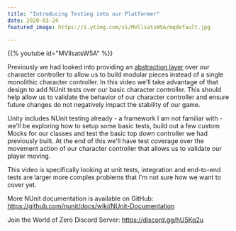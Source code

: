```yaml
---
title: "Introducing Testing into our Platformer"
date: 2020-03-24
featured_image: https://i.ytimg.com/vi/MVllsatsW5A/mqdefault.jpg

---
```


{{% youtube id="MVllsatsW5A" %}}

Previously we had looked into providing an [abstraction layer](https://youtu.be/emzftWxwS1c) over our character controller to allow us to build modular pieces instead of a single monolithic character controller. In this video we'll take advantage of that design to add NUnit tests over our basic character controller. This should help allow us to validate the behavior of our character controller and ensure future changes do not negatively impact the stability of our game.

Unity includes NUnit testing already - a framework I am not familiar with - we'll be exploring how to setup some basic tests, build out a few custom Mocks for our classes and test the basic top down controller we had previously built. At the end of this we'll have test coverage over the movement action of our character controller that allows us to validate our player moving.

This video is specifically looking at unit tests, integration and end-to-end tests are larger more complex problems that I'm not sure how we want to cover yet.

More NUnit documentation is available on GitHub: https://github.com/nunit/docs/wiki/NUnit-Documentation

Join the World of Zero Discord Server: https://discord.gg/hU5Kq2u